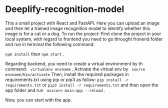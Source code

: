 # Deeplify-recognition-model

This a small project with React and FastAPI. Here you can upload an image and then let a trained image recognition model  to identify whether this image is for a cat or a dog. To run the project:
First clone the project in your local system, with regard to frontend you need to go throught fronend folder and run in terminal the following command: 

``` npm install ```
then
``` npm start ``` .

Regarding backend, you need to create a virtual environment by th command:
``` virtualenv envname``` . Activate the virtual env by ``` source envname/bin/activate```
Then, install the required packages in requirements.txt using pip or pip3 as follow:
``` pip install -r requirements.txt ```
or
``` pip3 install -r requirements.txt ```
and then open the app folder and run 
``` uvicorn main:app --reload``` .

Now, you can start with the app.
